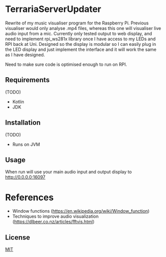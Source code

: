 # TerrariaServerUpdater

Rewrite of my music visualiser program for the Raspberry Pi. 
Previous visualiser would only analyse .mp4 files, whereas this one will visualiser live audio input from a mic.
Currently only tested output to web display, and need to implement rpi_ws281x library once I have access to my LEDs and RPI back at Uni.
Designed so the display is modular so I can easily plug in the LED display and just implement the interface and it will work the same as I have designed.

Need to make sure code is optimised enough to run on RPI.

## Requirements
(TODO)
* Kotlin
* JDK

## Installation

(TODO)
* Runs on JVM

## Usage

When run will use your main audio input and output display to http://0.0.0.0:16097

# References

* Window functions (https://en.wikipedia.org/wiki/Window_function)
* Techniques to improve audio visualization (https://dlbeer.co.nz/articles/fftvis.html)

## License
[MIT](https://choosealicense.com/licenses/mit/)
